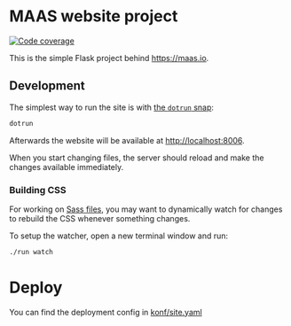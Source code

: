 MAAS website project
===

[![Code coverage](https://codecov.io/gh/canonical-web-and-design/maas.io/branch/master/graph/badge.svg)](https://codecov.io/gh/canonical-web-and-design/maas.io)

This is the simple Flask project behind <https://maas.io>.

## Development

The simplest way to run the site is with [the `dotrun` snap](https://github.com/canonical-web-and-design/dotrun/):

```bash
dotrun
```

Afterwards the website will be available at <http://localhost:8006>.

When you start changing files, the server should reload and make the changes available immediately.

### Building CSS

For working on [Sass files](static/sass), you may want to dynamically watch for changes to rebuild the CSS whenever something changes.

To setup the watcher, open a new terminal window and run:

``` bash
./run watch
```

# Deploy
You can find the deployment config in [konf/site.yaml](konf/site.yaml)
